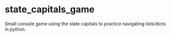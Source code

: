# state_capitals_game
Small console game using the state capitals to practice navigating lists/dicts in python. 
